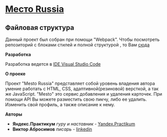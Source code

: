 # [Место Russia](https://v1ktorbro.github.io/mesto/index.html)

## Файловая структура
Данный проект был собран при помощи "Webpack". 
Чтобы посмотреть репозиторий с блоками стилей и полной структурой , то Вам [сюда](https://github.com/v1ktorbro/mesto/tree/master)


**Разработка**

Разработка ведется в [IDE Visual Studio Code](https://visualstudio.microsoft.com/ru/vs/)

**О проеке**

Проект "Mesto Russia" представляет собой уровень владения автора умение работать с HTML, CSS, адаптивной(резиновой) версткой, а так же JavaScript. 
"Mesto" это сервис добавления и удаления карточек. При помощи API Вы можете разместить свою пикчу, либо ее удалить. Изменить свой профиль, а также описание к нему.

**Авторы**
* **Яндекс.Практикум** *гуру и наставник* - [Yandex.Practikum](https://praktikum.yandex.ru)
* **Виктор Абросимов** *писарь* - [linkedin](https://www.linkedin.com/in/victor-abrosimov-631b6b1a4/)



